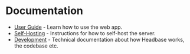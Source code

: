 # Documentation

- [User Guide](./user-guide/index.md) - Learn how to use the web app.
- [Self-Hosting](./user-guide/index.md) - Instructions for how to self-host the server.
- [Development](./user-guide/index.md) - Technical documentation about how Headbase works, the codebase etc.